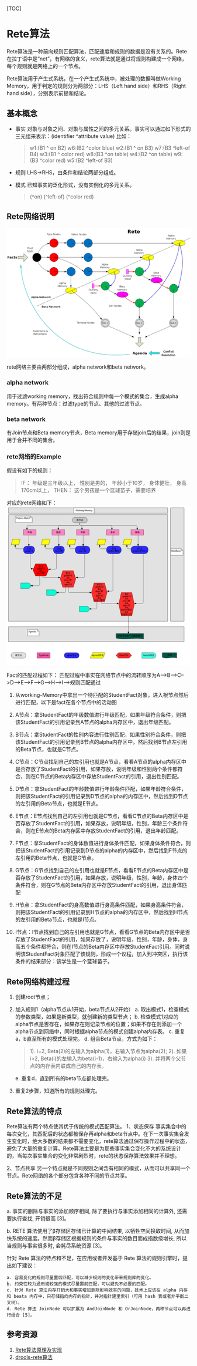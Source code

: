 [TOC]

# Rete算法

Rete算法是一种前向规则匹配算法，匹配速度和规则的数据是没有关系的。Rete在拉丁语中是“net”，有网络的含义，rete算法就是通过将规则构建成一个网络，每个规则就是网络上的一个节点。

Rete算法用于产生式系统，在一个产生式系统中，被处理的数据叫做Working Memory，用于判定的规则分为两部分：LHS（Left hand side）和RHS（Right hand side），分别表示前提和结论。

## 基本概念

- 事实
  对象与对象之间、对象与属性之间的多元关系。事实可以通过如下形式的三元组来表示：(identifier ^attribute value)
  比如：
    > w1:(B1  ^ on B2)       w6:(B2  ^color blue)
    > w2:(B1  ^ on B3)       w7:(B3  ^left-of B4)
    > w3:(B1  ^ color red)   w8:(B3  ^on table)
    > w4:(B2  ^on table)     w9:(B3  ^color red)
    > w5:(B2  ^left-of B3)

- 规则
  LHS->RHS，由条件和结论两部分组成。

- 模式
  已知事实的泛化形式，没有实例化的多元关系。
  >(^on)
  >(^left-of)
  >(^color red)

## Rete网络说明

![rete](./images/Rete-net.png)

rete网络主要由两部分组成，alpha network和beta network。

### alpha network

用于过滤working memory，找出符合规则中每一个模式的集合，生成alpha memory。有两种节点：过滤type的节点、其他的过滤节点。

### beta network

有Join节点和Beta memory节点，Beta memory用于存储join后的结果，join则是用于合并不同的集合。

### rete网络的Example

假设有如下的规则：
> IF：
> 年级是三年级以上，
> 性别是男的，
> 年龄小于10岁，
> 身体健壮，
> 身高170cm以上，
> THEN： 这个男孩是一个篮球苗子，需要培养

对应的rete网络如下：
![rete-example](./images/rete-example.png)

Fact的匹配过程如下：
匹配过程中事实在网络节点中的流转顺序为A–>B–>C–>D–>E–>F–>G–>H–>I—>规则匹配通过

1. 从working-Memory中拿出一个待匹配的StudentFact对象，进入根节点然后进行匹配，以下是fact在各个节点中的活动图

2. A节点：拿StudentFact的年级数值进行年级匹配，如果年级符合条件，则把该StudentFact的引用记录到A节点的alpha内存区中，退出年级匹配。

3. B节点：拿StudentFact的性别内容进行性别匹配，如果性别符合条件，则把该StudentFact的引用记录到B节点的alpha内存区中，然后找到B节点左引用的Beta节点，也就是C节点。

4. C节点：C节点找到自己的左引用也就是A节点，看看A节点的alpha内存区中是否存放了StudentFact的引用，如果存放，说明年级和性别两个条件都符合，则在C节点的Beta内存区中存放StudentFact的引用，退出性别匹配。

5. D节点：拿StudentFact的年龄数值进行年龄条件匹配，如果年龄符合条件，则把该StudentFact的引用记录到D节点的alpha的内存区中，然后找到D节点的左引用的Beta节点，也就是E节点。

6. E节点：E节点找到自己的左引用也就是C节点，看看C节点的Beta内存区中是否存放了StudentFact的引用，如果存放，说明年级，性别，年龄三个条件符合，则在E节点的Beta内存区中存放StudentFact的引用，退出年龄匹配。

7. F节点：拿StudentFact的身体数值进行身体条件匹配，如果身体条件符合，则把该StudentFact的引用记录到D节点的alpha的内存区中，然后找到F节点的左引用的Beta节点，也就是G节点。

8. G节点：G节点找到自己的左引用也就是E节点，看看E节点的Beta内存区中是否存放了StudentFact的引用，如果存放，说明年级，性别，年龄，身体四个条件符合，则在G节点的Beta内存区中存放StudentFact的引用，退出身体匹配

9. H节点：拿StudentFact的身高数值进行身高条件匹配，如果身高条件符合，则把该StudentFact的引用记录到H节点的alpha的内存区中，然后找到H节点的左引用的Beta节点，也就是I节点。

10. I节点：I节点找到自己的左引用也就是G节点，看看G节点的Beta内存区中是否存放了StudentFact的引用，如果存放了，说明年级，性别，年龄，身体，身高五个条件都符合，则在I节点的Beta内存区中存放StudentFact引用。同时说明该StudentFact对象匹配了该规则，形成一个议程，加入到冲突区，执行该条件的结果部分：该学生是一个篮球苗子。

## Rete网络构建过程

1. 创建root节点；
2. 加入规则1（alpha节点从1开始，beta节点从2开始）
    a. 取出模式1，检查模式的参数类型，如果是新类型，就创建新的类型节点；
    b. 检查模式1对应的alpha节点是否存在，如果存在则记录节点的位置；如果不存在则添加一个alpha节点到网络中，同时根据alpha节点的模式创建alpha内存表。
    c. 重复a，b直至所有的模式处理完。
    d. 组合Beta节点，方式为如下：
    > 1). i=2, Beta(2)的左输入为alpha(1)，右输入节点为alpha(2);
    > 2). 如果i>2, Beta(i)的左输入为beta(i-1)，右输入为alpha(i)
    > 3). 并将两个父节点的内存表内联成自己的内存表。

    e. 重复d，直到所有的beta节点都处理完。
3. 重复2步骤，知道所有的规则处理完。

## Rete算法的特点

Rete算法有两个特点使其优于传统的模式匹配算法。
1、状态保存
事实集合中的每次变化，其匹配后的状态都被保存再alpha和beta节点中。在下一次事实集合发生变化时，绝大多数的结果都不需要变化，rete算法通过保存操作过程中的状态，避免了大量的重复计算。Rete算法主要是为那些事实集合变化不大的系统设计的，当每次事实集合的变化非常剧烈时，rete的状态保存算法效果并不理想。

2、节点共享
另一个特点就是不同规则之间含有相同的模式，从而可以共享同一个节点。Rete网络的各个部分包含各种不同的节点共享。

## Rete算法的不足

a. 事实的删除与事实的添加顺序相同, 除了要执行与事实添加相同的计算外, 还需要执行查找, 开销很高 [3]。

b. RETE 算法使用了β存储区存储已计算的中间结果, 以牺牲空间换取时间, 从而加快系统的速度。然而β存储区根据规则的条件与事实的数目而成指数级增长, 所以当规则与事实很多时, 会耗尽系统资源 [3]。

针对 Rete 算法的特点和不足，在应用或者开发基于 Rete 算法的规则引擎时，提出如下建议：

    a. 容易变化的规则尽量置后匹配，可以减少规则的变化带来规则库的变化。
    b. 约束性较为通用或较强的模式尽量置前匹配，可以避免不必要的匹配。
    c. 针对 Rete 算法内存开销大和事实增加删除影响效率的问题，技术上应该在 alpha 内存和 beata 内存中，只存储指向内存的指针，并对指针建里索引（可用 hash 表或者非平衡二叉树）。
    d. Rete 算法 JoinNode 可以扩展为 AndJoinNode 和 OrJoinNode，两种节点可以再进行组合 [5]。

## 参考资源

1. [Rete算法原理及实现](https://www.xttblog.com/?p=2632)
2. [drools-rete算法](https://blog.csdn.net/u012373815/article/details/53869097)
